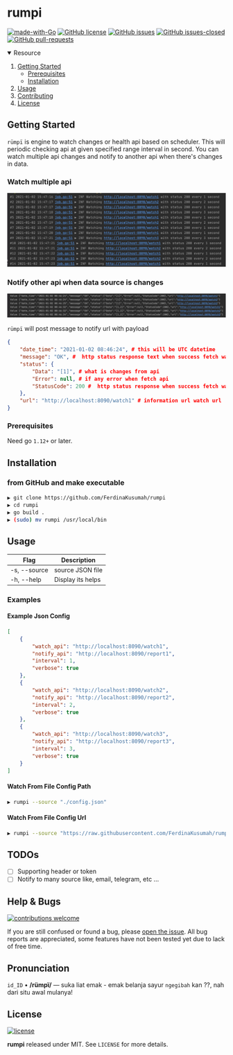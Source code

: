 # rumpi
[![made-with-Go](https://img.shields.io/badge/Made%20with-Go-1f425f.svg)](http://golang.org)
[![GitHub license](https://img.shields.io/github/license/FerdinaKusumah/rumpi.svg)](https://github.com/FerdinaKusumah/rumpi/blob/master/LICENSE)
[![GitHub issues](https://img.shields.io/github/issues/FerdinaKusumah/rumpi.svg)](https://GitHub.com/FerdinaKusumah/rumpi/issues/)
[![GitHub issues-closed](https://img.shields.io/github/issues-closed/FerdinaKusumah/rumpi.svg)](https://GitHub.com/FerdinaKusumah/rumpi/issues?q=is%3Aissue+is%3Aclosed)
[![GitHub pull-requests](https://img.shields.io/github/issues-pr/Naereen/StrapDown.js.svg)](https://GitHub.com/Naereen/StrapDown.js/pull/)

<!-- TABLE OF CONTENTS -->
<details open="open">
  <summary>Resource</summary>
  <ol>
    <li>
      <a href="#getting-started">Getting Started</a>
      <ul>
        <li><a href="#prerequisites">Prerequisites</a></li>
        <li><a href="#installation">Installation</a></li>
      </ul>
    </li>
    <li><a href="#usage">Usage</a></li>
    <li><a href="#contributing">Contributing</a></li>
    <li><a href="#license">License</a></li>
  </ol>
</details>

<!-- GETTING STARTED -->
## Getting Started
`rümpï` is engine to watch changes or health api based on scheduler.
This will periodic checking api at given specified range interval in second.
You can watch multiple api changes and notify to another api when there's changes in data.

### Watch multiple api
![Watch Api](/example/watch-api.png)

### Notify other api when data source is changes
![Notify Api](/example/notify.png)

`rümpï` will post message to notify url with payload 
```json
{
    "date_time": "2021-01-02 08:46:24", # this will be UTC datetime
    "message": "OK", #  http status response text when success fetch watch api 
    "status": {
        "Data": "[1]", # what is changes from api
        "Error": null, # if any error when fetch api
        "StatusCode": 200 #  http status response when success fetch watch api
    },
    "url": "http://localhost:8090/watch1" # information url watch url
}
```  

### Prerequisites

Need go `1.12+` or later.

## Installation

### from GitHub and make executable

```bash
▶ git clone https://github.com/FerdinaKusumah/rumpi
▶ cd rumpi
▶ go build .
▶ (sudo) mv rumpi /usr/local/bin
```

<!-- USAGE EXAMPLES -->
## Usage

| **Flag**          	| **Description**                                                 	                                |
|-------------------	|-----------------------------------------------------------------------------------------------	|
| -s, --source         	| source JSON file                 	                                                                |
| -h, --help        	| Display its helps                                               	                                |


### Examples

#### Example Json Config
```json
[
    {
        "watch_api": "http://localhost:8090/watch1",
        "notify_api": "http://localhost:8090/report1",
        "interval": 1,
        "verbose": true
    },
    {
        "watch_api": "http://localhost:8090/watch2",
        "notify_api": "http://localhost:8090/report2",
        "interval": 2,
        "verbose": true
    },
    {
        "watch_api": "http://localhost:8090/watch3",
        "notify_api": "http://localhost:8090/report3",
        "interval": 3,
        "verbose": true
    }
]
```

#### Watch From File Config Path

```bash
▶ rumpi --source "./config.json"
```

#### Watch From File Config Url

```bash
▶ rumpi --source "https://raw.githubusercontent.com/FerdinaKusumah/rumpi/master/example/config.json"
```

## TODOs

- [ ] Supporting header or token
- [ ] Notify to many source like, email, telegram, etc ...

## Help & Bugs

[![contributions welcome](https://img.shields.io/badge/contributions-welcome-blue.svg)](https://github.com/FerdinaKusumah/rumpi/issues)

If you are still confused or found a bug, please [open the issue](https://github.com/FerdinaKusumah/rumpi/issues). All bug reports are appreciated, some features have not been tested yet due to lack of free time.


## Pronunciation
`id_ID` • **/rümpï/** — suka liat emak - emak belanja sayur `ngegibah` kan ??, nah dari situ awal mulanya!

## License

[![license](https://img.shields.io/badge/license-MIT-blue.svg)](https://opensource.org/licenses/MIT)

**rumpi** released under MIT. See `LICENSE` for more details.
